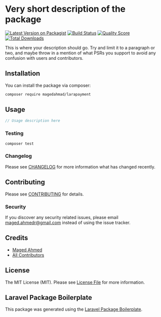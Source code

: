 # Very short description of the package

[![Latest Version on Packagist](https://img.shields.io/packagist/v/magedahmad/larapayment.svg?style=flat-square)](https://packagist.org/packages/magedahmad/larapayment)
[![Build Status](https://img.shields.io/travis/magedahmad/larapayment/master.svg?style=flat-square)](https://travis-ci.org/magedahmad/larapayment)
[![Quality Score](https://img.shields.io/scrutinizer/g/magedahmad/larapayment.svg?style=flat-square)](https://scrutinizer-ci.com/g/magedahmad/larapayment)
[![Total Downloads](https://img.shields.io/packagist/dt/magedahmad/larapayment.svg?style=flat-square)](https://packagist.org/packages/magedahmad/larapayment)

This is where your description should go. Try and limit it to a paragraph or two, and maybe throw in a mention of what PSRs you support to avoid any confusion with users and contributors.

## Installation

You can install the package via composer:

```bash
composer require magedahmad/larapayment
```

## Usage

``` php
// Usage description here
```

### Testing

``` bash
composer test
```

### Changelog

Please see [CHANGELOG](CHANGELOG.md) for more information what has changed recently.

## Contributing

Please see [CONTRIBUTING](CONTRIBUTING.md) for details.

### Security

If you discover any security related issues, please email maged.ahmedr@gmail.com instead of using the issue tracker.

## Credits

- [Maged Ahmed](https://github.com/magedahmad)
- [All Contributors](../../contributors)

## License

The MIT License (MIT). Please see [License File](LICENSE.md) for more information.

## Laravel Package Boilerplate

This package was generated using the [Laravel Package Boilerplate](https://laravelpackageboilerplate.com).